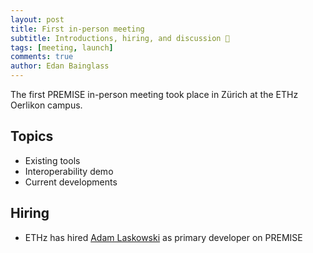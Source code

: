 ```yaml
---
layout: post
title: First in-person meeting
subtitle: Introductions, hiring, and discussion 💬
tags: [meeting, launch]
comments: true
author: Edan Bainglass
---
```


The first PREMISE in-person meeting took place in Zürich at the ETHz Oerlikon campus.

## Topics

- Existing tools
- Interoperability demo
- Current developments

## Hiring

- ETHz has hired [Adam Laskowski](https://openbis.ch/index.php/our-team/) as primary developer on PREMISE
